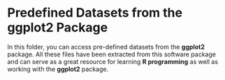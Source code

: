 # Predefined Datasets from the ggplot2 Package

In this folder, you can access pre-defined datasets from the **ggplot2** package. All these files have been extracted from this software package and can serve as a great resource for learning **R programming** as well as working with the **ggplot2** package.
